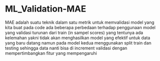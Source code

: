 # ML_Validation-MAE
MAE adalah suatu teknik dalam satu metrik untuk memvalidasi model yang kita buat pada code ada beberapa perbedaan terhadap penggunaan model yang validasi turunan dari train (in sampel scores) yang tentunya ada kelemahan yakni tidak akan menghasilkan model yang efektif untuk data yang baru datang namun pada model kedua menggunakan split train dan testing sehingga data nanti bisa di increment validasi dengan mempertimbangkan fitur yang mempengaruhi
